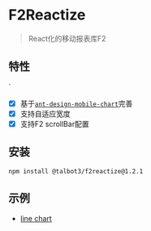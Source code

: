 # F2Reactize

> React化的移动报表库F2

## 特性
`
- [x] 基于[`ant-design-mobile-chart`](https://github.com/ant-design/ant-design-mobile-chart.git)完善
- [x] 支持自适应宽度
- [x] 支持F2 scrollBar配置

## 安装

```
npm install @talbot3/f2reactize@1.2.1
```

## 示例

- [line chart](https://github.com/Talbot3/F2Reactize/blob/master/demo/Line/index.jsx)